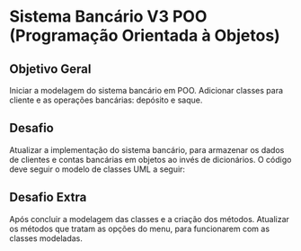 # Sistema Bancário V3 POO (Programação Orientada à Objetos)

## Objetivo Geral

Iniciar a modelagem do sistema bancário em POO. Adicionar classes para cliente e as operações bancárias: depósito e saque.

## Desafio

Atualizar a implementação do sistema bancário, para armazenar os dados de clientes e contas bancárias em objetos ao invés de dicionários. O código deve seguir o modelo de classes UML a seguir:

[]([https://github.com/robinsonronchi/sistema-bancario/tree/main/v2](https://github.com/robinsonronchi/sistema-bancario/blob/main/v3-POO/Trilha%20Python%20-%20desafio.png))

## Desafio Extra

Após concluir a modelagem das classes e a criação dos métodos. Atualizar os métodos que tratam as opções do menu, para funcionarem com as classes modeladas.
